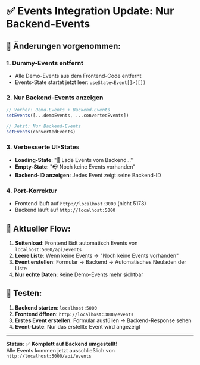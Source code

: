 # ✅ Events Integration Update: Nur Backend-Events

## 🎯 Änderungen vorgenommen:

### 1. **Dummy-Events entfernt**
- Alle Demo-Events aus dem Frontend-Code entfernt
- Events-State startet jetzt leer: `useState<Event[]>([])`

### 2. **Nur Backend-Events anzeigen**
```typescript
// Vorher: Demo-Events + Backend-Events
setEvents([...demoEvents, ...convertedEvents])

// Jetzt: Nur Backend-Events
setEvents(convertedEvents)
```

### 3. **Verbesserte UI-States**
- **Loading-State**: "🔄 Lade Events vom Backend..."
- **Empty-State**: "📭 Noch keine Events vorhanden"
- **Backend-ID anzeigen**: Jedes Event zeigt seine Backend-ID

### 4. **Port-Korrektur**
- Frontend läuft auf `http://localhost:3000` (nicht 5173)
- Backend läuft auf `http://localhost:5000`

## 🚀 Aktueller Flow:

1. **Seitenload**: Frontend lädt automatisch Events von `localhost:5000/api/events`
2. **Leere Liste**: Wenn keine Events → "Noch keine Events vorhanden"
3. **Event erstellen**: Formular → Backend → Automatisches Neuladen der Liste
4. **Nur echte Daten**: Keine Demo-Events mehr sichtbar

## 📱 Testen:

1. **Backend starten**: `localhost:5000`
2. **Frontend öffnen**: `http://localhost:3000/events`
3. **Erstes Event erstellen**: Formular ausfüllen → Backend-Response sehen
4. **Event-Liste**: Nur das erstellte Event wird angezeigt

---

**Status**: ✅ **Komplett auf Backend umgestellt!**  
Alle Events kommen jetzt ausschließlich von `http://localhost:5000/api/events`
